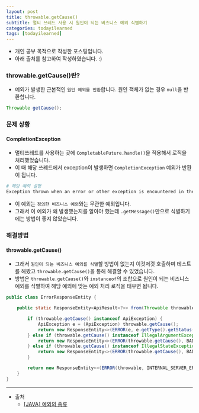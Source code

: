 ```yaml
---
layout: post
title: throwable.getCause()
subtitle: 멀티 쓰레드 사용 시 원인이 되는 비즈니스 예외 식별하기
categories: todayilearned
tags: [todayilearned]
---
```


- 개인 공부 목적으로 작성한 포스팅입니다.
- 아래 출처를 참고하여 작성하였습니다. :)

### throwable.getCause()란?

- 예외가 발생한 근본적인 `원인 예외를 반환`합니다. 원인 객체가 없는 경우 `null`을 반환합니다.

```java
Throwable getCause();
```

### 문제 상황

#### CompletionException

- 멀티쓰레드를 사용하는 곳에 `CompletableFuture.handle()`을 적용해서 로직을 처리했었습니다.
- 이 때 해당 쓰레드에서 exception이 발생하면 `CompletionException` 예외가 반환이 됩니다.

```bash
# 해당 예외 설명
Exception thrown when an error or other exception is encountered in the course of completing a result or task.
```

- 이 예외는 `정의한 비즈니스 예외`와는 무관한 예외입니다.
- 그래서 이 예외가 왜 발생했는지를 알아야 했는데 `.getMessage()`만으로 식별하기에는 방법이 좋지 않았습니다.

### 해결방법

#### throwable.getCause()

- 그래서 `원인이 되는 비즈니스 예외를 식별`할 방법이 없는지 이것저것 호출하며 테스트를 해봤고 `throwable.getCause()`을 통해 해결할 수 있었습니다.
- 방법은 `throwable.getCause()`와 `instanceof`의 조합으로 원인이 되는 비즈니스 예외를 식별하여 해당 예외에 맞는 예외 처리 로직을 태우면 됩니다.

```java
public class ErrorResponseEntity {

    public static ResponseEntity<ApiResult<?>> from(Throwable throwable) {

        if (throwable.getCause() instanceof ApiException) {
            ApiException e = (ApiException) throwable.getCause();
            return new ResponseEntity<>(ERROR(e, e.getType().getStatus()), e.getType().getStatus());
        } else if (throwable.getCause() instanceof IllegalArgumentException) {
            return new ResponseEntity<>(ERROR(throwable.getCause(), BAD_REQUEST), BAD_REQUEST);
        } else if (throwable.getCause() instanceof IllegalStateException) {
            return new ResponseEntity<>(ERROR(throwable.getCause(), BAD_REQUEST), BAD_REQUEST);
        }

        return new ResponseEntity<>(ERROR(throwable, INTERNAL_SERVER_ERROR), INTERNAL_SERVER_ERROR);
    }
}
```

---

- 출처
  - [[JAVA] 예외의 종류](https://dololak.tistory.com/52)
